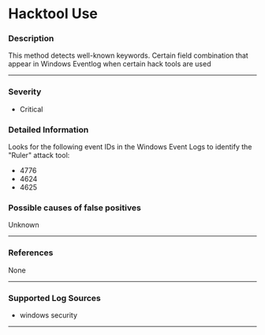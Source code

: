 # Hacktool Use
### Description

This method detects well-known keywords.
Certain field combination that appear in Windows Eventlog when certain hack tools are used

-------------------
### Severity

- Critical

### Detailed Information

Looks for the following event IDs in the Windows Event Logs to identify the "Ruler" attack tool:
  - 4776
  - 4624
  - 4625


### Possible causes of false positives

Unknown

-------------------
### References

None

-------------------
### Supported Log Sources

- windows security

-------------------
